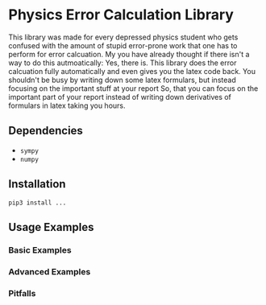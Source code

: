 # Physics Error Calculation Library

This library was made for every depressed physics student who gets confused with the amount of stupid error-prone work that one has to perform for error calcuation. My you have already thought if there isn't a way to do this autmoatically: Yes, there is. This library does the error calcuation fully automatically and even gives you the latex code back.
You shouldn't be busy by writing down some latex formulars, but instead focusing on the important stuff at your report
So, that you can focus on the important part of your report instead of writing down derivatives of formulars in latex taking you hours.
## Dependencies
* `sympy`
* `numpy`

## Installation
```pip3 install ...```

## Usage Examples

### Basic Examples

### Advanced Examples

### Pitfalls